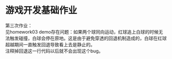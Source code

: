 # 游戏开发基础作业   
第三次作业：  
见homework03 demo存在问题：如果两个球同向运动，红球追上白球的时候无法触发碰撞，白球会停在原地。这是由于避免穿透的回退机制造成的，白球在红球超越期间一直触发回退导致看上去是静止的。  
注释掉回退这一行代码以后就不会出现这个bug。
